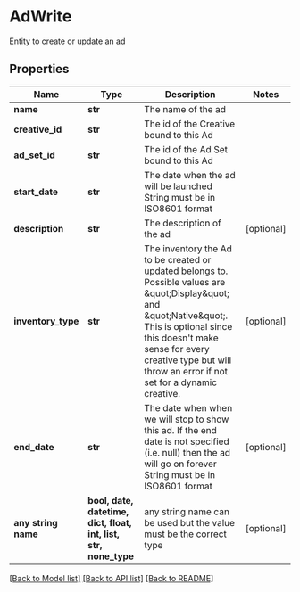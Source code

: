 # AdWrite

Entity to create or update an ad

## Properties
Name | Type | Description | Notes
------------ | ------------- | ------------- | -------------
**name** | **str** | The name of the ad | 
**creative_id** | **str** | The id of the Creative bound to this Ad | 
**ad_set_id** | **str** | The id of the Ad Set bound to this Ad | 
**start_date** | **str** | The date when the ad will be launched  String must be in ISO8601 format | 
**description** | **str** | The description of the ad | [optional] 
**inventory_type** | **str** | The inventory the Ad to be created or updated belongs to. Possible values are \&quot;Display\&quot; and \&quot;Native\&quot;. This is optional since this doesn&#39;t make sense for every creative type but will throw an error if not set for a dynamic creative. | [optional] 
**end_date** | **str** | The date when when we will stop to show this ad. If the end date is not specified (i.e. null) then the ad will go on forever  String must be in ISO8601 format | [optional] 
**any string name** | **bool, date, datetime, dict, float, int, list, str, none_type** | any string name can be used but the value must be the correct type | [optional]

[[Back to Model list]](../README.md#documentation-for-models) [[Back to API list]](../README.md#documentation-for-api-endpoints) [[Back to README]](../README.md)


